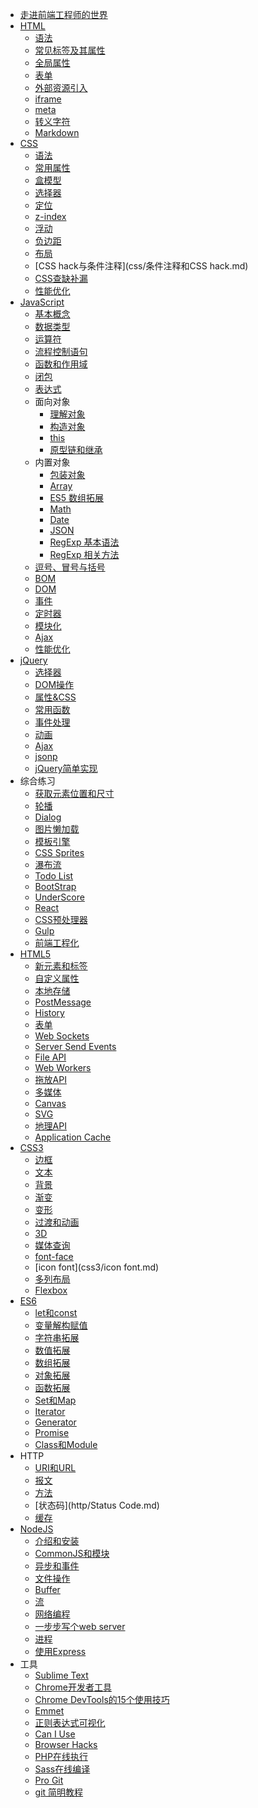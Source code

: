* [走进前端工程师的世界](summary/走进前端工程师的世界.md)
* [HTML](html/html.md)
	* [语法](html/语法.md)
	* [常见标签及其属性](html/标签及属性.md)
	* [全局属性](html/全局属性.md)
	* [表单](html/表单.md)
	* [外部资源引入](html/外部资源.md)
	* [iframe](html/iframe.md)
	* [meta](html/meta.md)
	* [转义字符](http://tool.oschina.net/commons?type=2)
	* [Markdown](http://wowubuntu.com/markdown/)
* [CSS](css/css.md)
	* [语法](css/语法.md)
	* [常用属性](css/常用属性.md)
	* [盒模型](css/盒模型.md)
	* [选择器](css/CSS选择器.md)
	* [定位](css/定位.md)
	* [z-index](http://www.cnblogs.com/dolphinX/p/3262469.html)
	* [浮动](css/浮动.md)
	* [负边距](css/负边距.md)
	* [布局](css/布局.md)
	* [CSS hack与条件注释](css/条件注释和CSS hack.md)
	* [CSS查缺补漏](css/css查缺补漏.md)
	* [性能优化](css/CSS性能优化.md)
* [JavaScript](js/js.md)
	* [基本概念](js/基础概念.md)
	* [数据类型](js/数据类型.md)
	* [运算符](js/运算符.md)
	* [流程控制语句](js/语句.md)
	* [函数和作用域](js/函数和作用域.md)
	* [闭包](js/闭包.md)
	* [表达式](js/表达式.md)
	* 面向对象
		* [理解对象](js/理解对象.md)
		* [构造对象](js/构造对象.md)
		* [this](js/this.md)
		* [原型链和继承](js/原型链和继承.md)
	* 内置对象
		* [包装对象](js/包装对象.md)
		* [Array](js/数组.md)
		* [ES5 数组拓展](js/es5array.md)
		* [Math](js/math.md)
		* [Date](js/date.md)
		* [JSON](js/json.md)
		* [RegExp 基本语法](js/正则基本语法.md)
		* [RegExp 相关方法](js/正则相关方法.md)
	* [逗号、冒号与括号](js/逗号、冒号与括号.md)
	* [BOM](js/bom.md)
	* [DOM](js/dom.md)
	* [事件](js/event.md)
	* [定时器](js/定时器.md)
	* [模块化](js/模块化.md)
	* [Ajax](js/ajax.md)
	* [性能优化]()
* [jQuery](jq/jquery.md)
	* [选择器](jq/获取元素.md)
	* [DOM操作](jq/DOM操作.md)
	* [属性&CSS](jq/属性&CSS.md)
	* [常用函数](jq/核心方法.md)
	* [事件处理](jq/事件.md)
	* [动画](jq/动画.md)
	* [Ajax](jq/ajax.md)
	* [jsonp](jq/jsonp.md)
	* [jQuery简单实现]()
* 综合练习
	* [获取元素位置和尺寸](practice/获取元素位置和尺寸.md)
	* [轮播](http://samaritan89.github.io/projects/switchable/demo.html)
	* [Dialog](http://samaritan89.github.io/projects/dialog/demo.html)
	* [图片懒加载](http://samaritan89.github.io/projects/lazyLoad/demo.html)
	* [模板引擎]()
	* [CSS Sprites](http://www.cnblogs.com/dolphinX/p/3348460.html)
	* [瀑布流]()
	* [Todo List](http://samaritan89.github.io/todos/)
	* [BootStrap](http://v3.bootcss.com/css/?#overview)
	* [UnderScore](http://underscorejs.org/)
	* [React]()
	* [CSS预处理器]()
	* [Gulp]()
	* [前端工程化]()
* [HTML5]()
	* [新元素和标签]()
	* [自定义属性]()
	* [本地存储]()
	* [PostMessage]()
	* [History]()
	* [表单]()
	* [Web Sockets]()
	* [Server Send Events]()
	* [File API]()
	* [Web Workers]()
	* [拖放API]()
	* [多媒体]()
	* [Canvas]()
	* [SVG]()
	* [地理API]()
	* [Application Cache]()
* [CSS3](css3/css3.md)
	* [边框](css3/border.md)
	* [文本](css3/text.md)
	* [背景](css3/background.md)
	* [渐变](css3/gradient.md)
	* [变形](css3/变形.md)
	* [过渡和动画](css3/过渡和动画.md)
	* [3D](css3/3d.md)
	* [媒体查询](css3/media_query.md)
	* [font-face](css3/font-face.md)
	* [icon font](css3/icon font.md)
	* [多列布局]()
	* [Flexbox]()
* [ES6]()
	* [let和const](es6/let和const.md)
	* [变量解构赋值]()
	* [字符串拓展]()
	* [数值拓展]()
	* [数组拓展]()
	* [对象拓展]()
	* [函数拓展]()
	* [Set和Map]()
	* [Iterator]()
	* [Generator]()
	* [Promise]()
	* [Class和Module]()
* HTTP
	* [URI和URL](http/url.md)
	* [报文]()
	* [方法](http/method.md)
	* [状态码](http/Status Code.md)
	* [缓存]()
* [NodeJS]()
	* [介绍和安装](http://nodejs.org/)
	* [CommonJS和模块]()
	* [异步和事件]()
	* [文件操作]()
	* [Buffer]()
	* [流]()
	* [网络编程]()
	* [一步步写个web server]()
	* [进程]()
	* [使用Express]()
* 工具
	* [Sublime Text](http://www.sublimetext.com/3)
	* [Chrome开发者工具](https://github.com/CN-Chrome-DevTools/CN-Chrome-DevTools)
	* [Chrome DevTools的15个使用技巧](http://www.html-js.com/article/2812)
	* [Emmet](http://docs.emmet.io/cheat-sheet/)
	* [正则表达式可视化](http://regexper.com/)
	* [Can I Use](http://caniuse.com/)
	* [Browser Hacks](http://browserhacks.com/)
	* [PHP在线执行](http://www.mcqyy.com/RunCode/php/)
	* [Sass在线编译](http://sassmeister.com/)
	* [Pro Git](http://git.oschina.net/progit/)
	* [git 简明教程](http://rogerdudler.github.io/git-guide/index.zh.html)
